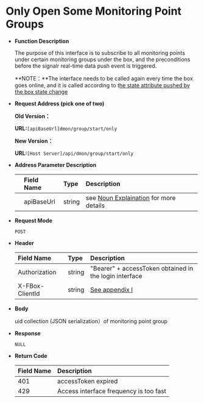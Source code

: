 # Only Open Some Monitoring Point Groups

* **Function Description**

  The purpose of this interface is to subscribe to all monitoring points under certain monitoring groups under the box, and the preconditions before the signalr real-time data push event is triggered.

   **NOTE：**The interface needs to be called again every time the box goes online, and it is called according to t[he state attribute pushed by the box state change](https://app.gitbook.com/@upsilonauto/s/sdk-interface-and-http-interface/~/drafts/-MjCwKXsmrLO1KxUIV0Z/http-document-1/data-push/untitled-4%20)

* **Request Address \(pick one of two\)**

  **Old Version：**

   **URL:**`[apiBaseUrl]dmon/group/start/only`

   **New Version：**

   **URL:**`[Host Server]/api/dmon/group/start/only`

* **Address Parameter Description**

  |  | Field Name | Type | Description |
  | :--- | :--- | :--- | :--- |
  |  | apiBaseUrl | string | see [Noun Explaination](https://app.gitbook.com/@upsilonauto/s/sdk-interface-and-http-interface/~/drafts/-Mj8wlgyy_R51z8IfQDt/http-document-1/login-interface/noun-explain-or-fbox-document) for more details |

* **Request Mode**

   `POST`

* **Header**

  | Field Name | Type | Description |
  | :--- | :--- | :--- |
  | Authorization | string | "Bearer" + accessToken obtained in the login interface |
  | X-FBox-ClientId | string | [See appendix I](https://app.gitbook.com/@upsilonauto/s/sdk-interface-and-http-interface/~/drafts/-Mj96b3PNyYjsgMj5D8Y/http-document-1/appendix/untitled) |

* **Body**

   uid collection \(JSON serialization）of monitoring point group

*  **Response**

   `NULL`

* **Return Code**

  | Field Name | Description |
  | :--- | :--- |
  | 401 | accessToken expired |
  | 429 | Access interface frequency is too fast |

